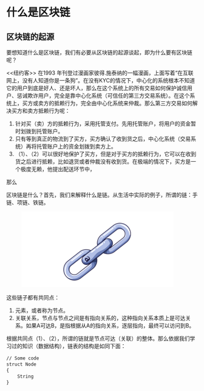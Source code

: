 # 什么是区块链

## 区块链的起源

&#x20;   要想知道什么是区块链，我们有必要从区块链的起源谈起，即为什么要有区块链呢？

&#x20;   <<纽约客>> 在1993 年刊登过漫画家彼得.施泰纳的一幅漫画，上面写着“在互联网上，没有人知道你是一条狗”。在没有KYC的情况下，中心化的系统根本不知道它的用户到底是好人、还是坏人，那么在这个系统上的所有交易如何保护诚信用户、惩诫欺诈用户，完全是靠中心化系统（可信任的第三方交易系统）。在这个系统上，买方或卖方的抵赖行为，完全由中心化系统来仲裁。那么第三方交易如何解决买方和卖方抵赖行为呢：

1. 针对买（卖）方的抵赖行为，采用托管支付。先用托管账户，将用户的资金暂时划拨到托管账户。
2. 只有等到真正的物流到了买方，买方确认了收到货之后，中心化系统（交易系统）再将托管账户上的资金划拨到卖方上。
3. （1）、（2）可以很好地保护了买方，但是对于买方的抵赖行为，它可以在收到货之后进行抵赖，比如退货或者仲裁没有收到货。在极端的情况下，买方是一个极度无赖，他提出配送环节中，

&#x20;  那么





区块链是什么？首先，我们来解释什么是链。从生活中实际的例子，所谓的链：手链、项链、铁链。

<figure><img src="../.gitbook/assets/lianzi.png" alt=""><figcaption></figcaption></figure>



这些链子都有共同点：

1. 元素，或者称为节点。
2. 关联关系，节点与节点之间是有指向关系的，这种指向关系本质上是可达关系。如果A可达B，是指根据从A的指向关系，逐层指向，最终可以访问到B。

根据共同点（1）、（2），所谓的链就是节点可达（关联）的整体。那么依据我们学习过的知识（数据结构），链表的结构是如同下面：

```clike
// Some code
struct Node
{
    String 
}
```



